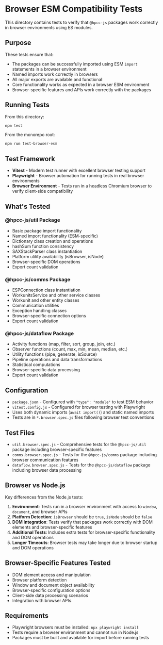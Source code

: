 # Browser ESM Compatibility Tests

This directory contains tests to verify that `@hpcc-js` packages work correctly in browser environments using ES modules.

## Purpose

These tests ensure that:
- The packages can be successfully imported using ESM `import` statements in a browser environment
- Named imports work correctly in browsers
- All major exports are available and functional
- Core functionality works as expected in a browser ESM environment
- Browser-specific features and APIs work correctly with the packages

## Running Tests

From this directory:
```bash
npm test
```

From the monorepo root:
```bash
npm run test-browser-esm
```

## Test Framework

- **Vitest** - Modern test runner with excellent browser testing support
- **Playwright** - Browser automation for running tests in real browser environments  
- **Browser Environment** - Tests run in a headless Chromium browser to verify client-side compatibility

## What's Tested

### @hpcc-js/util Package
- Basic package import functionality
- Named import functionality (ESM-specific)
- Dictionary class creation and operations
- hashSum function consistency
- SAXStackParser class instantiation
- Platform utility availability (isBrowser, isNode)
- Browser-specific DOM operations
- Export count validation

### @hpcc-js/comms Package
- ESPConnection class instantiation
- WorkunitsService and other service classes
- Workunit and other entity classes
- Communication utilities
- Exception handling classes
- Browser-specific connection options
- Export count validation

### @hpcc-js/dataflow Package
- Activity functions (map, filter, sort, group, join, etc.)
- Observer functions (count, max, min, mean, median, etc.)
- Utility functions (pipe, generate, isSource)
- Pipeline operations and data transformations
- Statistical computations
- Browser-specific data processing
- Export count validation

## Configuration

- `package.json` - Configured with `"type": "module"` to test ESM behavior
- `vitest.config.js` - Configured for browser testing with Playwright
- Uses both dynamic imports (`await import()`) and static named imports
- Tests are in `*.browser.spec.js` files following browser test conventions

## Test Files

- `util.browser.spec.js` - Comprehensive tests for the `@hpcc-js/util` package including browser-specific features
- `comms.browser.spec.js` - Tests for the `@hpcc-js/comms` package including browser communication features
- `dataflow.browser.spec.js` - Tests for the `@hpcc-js/dataflow` package including browser data processing

## Browser vs Node.js

Key differences from the Node.js tests:

1. **Environment**: Tests run in a browser environment with access to `window`, `document`, and browser APIs
2. **Platform Detection**: `isBrowser` should be `true`, `isNode` should be `false`
3. **DOM Integration**: Tests verify that packages work correctly with DOM elements and browser-specific features
4. **Additional Tests**: Includes extra tests for browser-specific functionality and DOM operations
5. **Longer Timeouts**: Browser tests may take longer due to browser startup and DOM operations

## Browser-Specific Features Tested

- DOM element access and manipulation
- Browser platform detection
- Window and document object availability
- Browser-specific configuration options
- Client-side data processing scenarios
- Integration with browser APIs

## Requirements

- Playwright browsers must be installed: `npx playwright install`
- Tests require a browser environment and cannot run in Node.js
- Packages must be built and available for import before running tests
